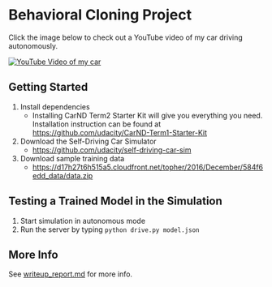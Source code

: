 # Behavioral Cloning Project

Click the image below to check out a YouTube video of my car driving autonomously.

[![YouTube Video of my car](https://img.youtube.com/vi/nb4RIAWXRU0/0.jpg)](https://www.youtube.com/watch?v=nb4RIAWXRU0)

## Getting Started

1. Install dependencies
    - Installing CarND Term2 Starter Kit will give you everything you need. Installation instruction can be found at https://github.com/udacity/CarND-Term1-Starter-Kit
2. Download the Self-Driving Car Simulator
    - https://github.com/udacity/self-driving-car-sim
3. Download sample training data
    - https://d17h27t6h515a5.cloudfront.net/topher/2016/December/584f6edd_data/data.zip

## Testing a Trained Model in the Simulation
1. Start simulation in autonomous mode
2. Run the server by typing ```python drive.py model.json```

## More Info
See [writeup_report.md](https://github.com/SamSamskies/CarND-Behavioral-Cloning/blob/master/writeup_report.md) for more info.